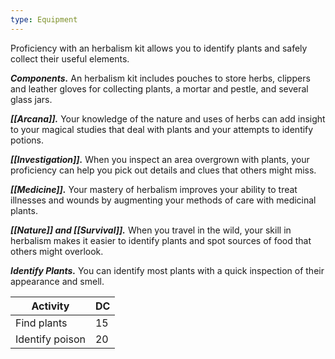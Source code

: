 ```yaml
---
type: Equipment
---
```

Proficiency with an herbalism kit allows you to identify plants and safely collect their useful elements.

**_Components._** An herbalism kit includes pouches to store herbs, clippers and leather gloves for collecting plants, a mortar and pestle, and several glass jars.

**_[[Arcana]]._** Your knowledge of the nature and uses of herbs can add insight to your magical studies that deal with plants and your attempts to identify potions.

**_[[Investigation]]._** When you inspect an area overgrown with plants, your proficiency can help you pick out details and clues that others might miss.

**_[[Medicine]]._** Your mastery of herbalism improves your ability to treat illnesses and wounds by augmenting your methods of care with medicinal plants.

**_[[Nature]] and [[Survival]]._** When you travel in the wild, your skill in herbalism makes it easier to identify plants and spot sources of food that others might overlook.

**_Identify Plants._** You can identify most plants with a quick inspection of their appearance and smell.

|Activity|DC|
|---|---|
|Find plants|15|
|Identify poison|20|